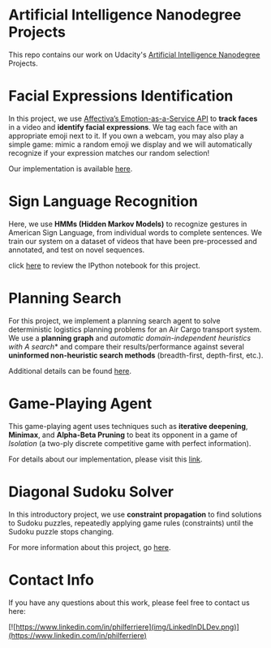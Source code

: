 Artificial Intelligence Nanodegree Projects
===========================================

This repo contains our work on Udacity's [Artificial Intelligence Nanodegree](https://www.udacity.com/course/artificial-intelligence-nanodegree--nd889) Projects.

# Facial Expressions Identification

In this project, we use [Affectiva’s Emotion-as-a-Service API](https://developer.affectiva.com) to **track faces** in a video and **identify facial expressions**. We tag each face with an appropriate emoji next to it. If you own a webcam, you may also play a simple game: mimic a random emoji we display and we will automatically recognize if your expression matches our random selection!

Our implementation is available [here](./cv-mimic/README.md).

# Sign Language Recognition

Here, we use **HMMs (Hidden Markov Models)** to recognize gestures in American Sign Language, from individual words to complete sentences. We train our system on a dataset of videos that have been pre-processed and annotated, and test on novel sequences.

click [here](./recognizer/asl_recognizer.ipynb) to review the IPython notebook for this project.

# Planning Search

For this project, we implement a planning search agent to solve deterministic logistics planning problems for an Air Cargo transport system. We use a **planning graph** and **automatic domain-independent heuristics with A* search** and compare their results/performance against several **uninformed non-heuristic search methods** (breadth-first, depth-first, etc.).

Additional details can be found [here](./planning/README.md).

# Game-Playing Agent

This game-playing agent uses techniques such as **iterative deepening**, **Minimax**, and **Alpha-Beta Pruning** to beat its opponent in a game of *Isolation* (a two-ply discrete competitive game with perfect information).

For details about our implementation, please visit this [link](./isolation/README.md).

# Diagonal Sudoku Solver

In this introductory project, we use **constraint propagation** to find solutions to Sudoku puzzles, repeatedly applying game rules (constraints) until the Sudoku puzzle stops changing.

For more information about this project, go [here](./sudoku/README.md).

# Contact Info

If you have any questions about this work, please feel free to contact us here:

[![https://www.linkedin.com/in/philferriere](img/LinkedInDLDev.png)](https://www.linkedin.com/in/philferriere)

